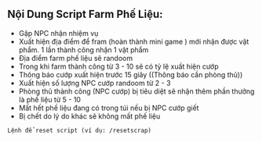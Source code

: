 ## Nội Dung Script Farm Phế Liệu:
- Gặp NPC nhận nhiệm vụ
- Xuất hiện địa điểm để fram (hoàn thành mini game ) mới nhận được vật phẩm. 1 lần thành công nhận 1 vật phẩm
- Địa điểm farm phế liệu sẽ randoom
- Trong khi farm thành công từ 3 - 10 sẽ có tỷ lệ xuất hiện cướp
- Thông báo cướp xuất hiện trước 15 giây ((Thông báo cần phòng thủ))
- Xuất hiện số lượng NPC cướp randoom từ 2 - 3
- Phòng thủ thành công (NPC cướp) bị tiêu diệt sẽ nhận thêm phần thưởng là phế liệu từ 5 - 10
- Mất hết phế liệu đang có trong túi nếu bị NPC cướp giết
- Bị chết do lý do khác sẽ không mất phế liệu
```
Lệnh để reset script (ví dụ: /resetscrap)
```
